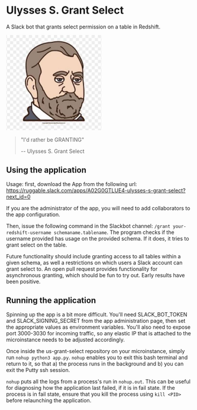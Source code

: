# Ulysses S. Grant Select
A Slack bot that grants select permission on a table in Redshift.

<img src="images\grant.jpg" alt="grant" style="zoom:50%;" />

> "I'd rather be GRANTING" 
>
> -- Ulysses S. Grant Select



## Using the application

Usage: first, download the App from the following url: https://ruggable.slack.com/apps/A02G0GTLUE4-ulysses-s-grant-select?next_id=0

If you are the administrator of the app, you will need to add collaborators to the app configuration.

Then, issue the following command in the Slackbot channel: `/grant your-redshift-username schemaname.tablename`. The program checks if the username provided has usage on the provided schema. If it does, it tries to grant select on the table.

Future functionality should include granting access to all tables within a given schema, as well a restrictions on which users a Slack account can grant select to. An open pull request provides functionality for asynchronous granting, which should be fun to try out. Early results have been positive.

## Running the application

Spinning up the app is a bit more difficult. You'll need SLACK_BOT_TOKEN and SLACK_SIGNING_SECRET from the app administration page, then set the appropriate values as environment variables. You'll also need to expose port 3000-3030 for incoming traffic, so any elastic IP that is attached to the microinstance needs to be adjusted accordingly. 

Once inside the us-grant-select repository on your microinstance, simply run `nohup python3 app.py`. `nohup` enables you to exit this bash terminal and return to it, so that a) the process runs in the background and b) you can exit the Putty ssh session. 

`nohup` puts all the logs from a process's run in `nohup.out`. This can be useful for diagnosing how the application last failed, if it is in fail state. If the process is in fail state, ensure that you kill the process using `kill <PID>` before relaunching the application.
